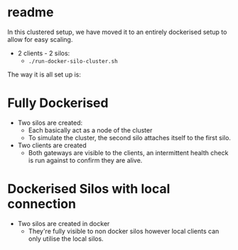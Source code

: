 # readme

In this clustered setup, we have moved it to an entirely dockerised setup to allow for easy scaling.

* 2 clients - 2 silos:
    * `./run-docker-silo-cluster.sh`

The way it is all set up is:

# Fully Dockerised 
* Two silos are created:
    * Each basically act as a node of the cluster
    * To simulate the cluster, the second silo attaches itself to the first silo.
* Two clients are created
    * Both gateways are visible to the clients, an intermittent health check is run against to confirm they are alive.

# Dockerised Silos with local connection
* Two silos are created in docker
    * They're fully visible to non docker silos however local clients can only utilise the local silos.


